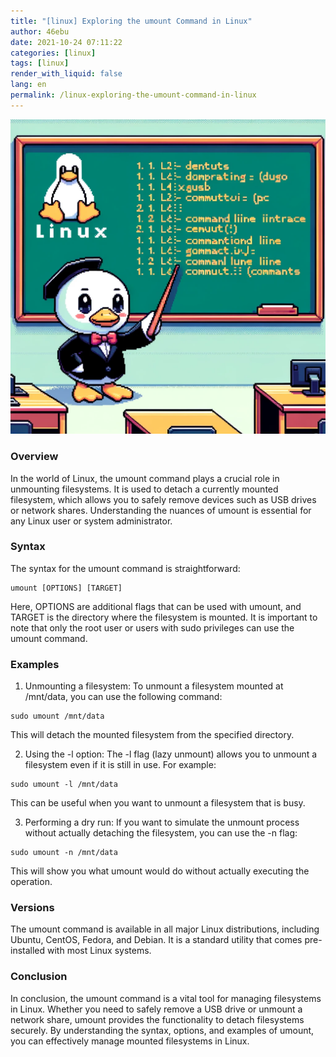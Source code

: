 ```yaml
---
title: "[linux] Exploring the umount Command in Linux"
author: 46ebu
date: 2021-10-24 07:11:22 
categories: [linux]
tags: [linux]
render_with_liquid: false
lang: en
permalink: /linux-exploring-the-umount-command-in-linux
---
```


![Intro](/assets/img/post/linux.png)
### Overview
In the world of Linux, the umount command plays a crucial role in unmounting filesystems. It is used to detach a currently mounted filesystem, which allows you to safely remove devices such as USB drives or network shares. Understanding the nuances of umount is essential for any Linux user or system administrator.

### Syntax
The syntax for the umount command is straightforward:
```
umount [OPTIONS] [TARGET]
```
Here, OPTIONS are additional flags that can be used with umount, and TARGET is the directory where the filesystem is mounted. It is important to note that only the root user or users with sudo privileges can use the umount command.

### Examples

1. Unmounting a filesystem:
To unmount a filesystem mounted at /mnt/data, you can use the following command:
```
sudo umount /mnt/data
```
This will detach the mounted filesystem from the specified directory.

2. Using the -l option:
The -l flag (lazy unmount) allows you to unmount a filesystem even if it is still in use. For example:
```
sudo umount -l /mnt/data
```
This can be useful when you want to unmount a filesystem that is busy.

3. Performing a dry run:
If you want to simulate the unmount process without actually detaching the filesystem, you can use the -n flag:
```
sudo umount -n /mnt/data
```
This will show you what umount would do without actually executing the operation.

### Versions
The umount command is available in all major Linux distributions, including Ubuntu, CentOS, Fedora, and Debian. It is a standard utility that comes pre-installed with most Linux systems.

### Conclusion
In conclusion, the umount command is a vital tool for managing filesystems in Linux. Whether you need to safely remove a USB drive or unmount a network share, umount provides the functionality to detach filesystems securely. By understanding the syntax, options, and examples of umount, you can effectively manage mounted filesystems in Linux.